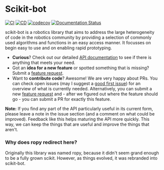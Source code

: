 # Scikit-bot

[![CI](https://github.com/FirefoxMetzger/ropy/actions/workflows/ci.yml/badge.svg)](https://github.com/FirefoxMetzger/ropy/actions/workflows/ci.yml)
[![CD](https://github.com/FirefoxMetzger/ropy/actions/workflows/cd.yml/badge.svg)](https://github.com/FirefoxMetzger/ropy/actions/workflows/cd.yml)
[![codecov](https://codecov.io/gh/FirefoxMetzger/ropy/branch/main/graph/badge.svg?token=VNND9WET47)](https://codecov.io/gh/FirefoxMetzger/ropy)
[![Documentation Status](https://readthedocs.org/projects/robotics-python/badge/?version=latest)](https://robotics-python.readthedocs.io/en/latest/?badge=latest)

scikit-bot is a robotics library that aims to address the large heterogeneity of
code in the robotics community by providing a selection of commonly used
algorithms and functions in an easy access manner. It focusses on begin easy to
use and on enabling rapid prototyping.

- **Curious**? Check out our detailed [API
  documentation](https://robotics-python.readthedocs.io/en/latest/api_reference.html)
  to see if there is anything that meets your need. 
- Got an **idea for a new feature** or spotted something that is missing? Submit
  a [feature request](https://github.com/FirefoxMetzger/ropy/issues).
- Want to **contribute code**? Awesome! We are very happy about PRs. You can
  check open issues (may I suggest a [good first
  issue](https://github.com/FirefoxMetzger/ropy/issues?q=is%3Aissue+is%3Aopen+label%3A%22good+first+issue%22))
  for an overview of what is currently needed. Alternatively, you can submit a
  new [feature request](https://github.com/FirefoxMetzger/ropy/issues) and -
  after we figured out where the feature should go - you can submit a PR for
  exactly this feature.

**Note:** If you find any part of the API particularly useful in its current
form, please leave a note in the issue section (and a comment on what could be
improved). Feedback like this helps maturing the API more quickly. This way, we
can keep the things that are useful and improve the things that aren't.

### Why does ropy redirect here?

Originally this library was named ropy, because it didn't seem grand enough to
be a fully grown scikit. However, as things evolved, it was rebranded into
scikit-bot.
